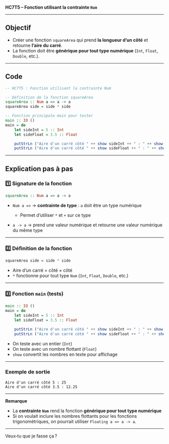 **HC7T5 – Fonction utilisant la contrainte `Num`**

---

##  Objectif

* Créer une fonction `squareArea` qui prend **la longueur d’un côté** et retourne **l’aire du carré**.
* La fonction doit être **générique pour tout type numérique** (`Int`, `Float`, `Double`, etc.).

---

##  Code 
```haskell
-- HC7T5 : Fonction utilisant la contrainte Num

-- Définition de la fonction squareArea
squareArea :: Num a => a -> a
squareArea side = side * side

-- Fonction principale main pour tester
main :: IO ()
main = do
    let sideInt = 5 :: Int
    let sideFloat = 3.5 :: Float

    putStrLn ("Aire d'un carré côté " ++ show sideInt ++ " : " ++ show (squareArea sideInt))
    putStrLn ("Aire d'un carré côté " ++ show sideFloat ++ " : " ++ show (squareArea sideFloat))
```

---

##  Explication pas à pas

### 1️⃣ Signature de la fonction

```haskell
squareArea :: Num a => a -> a
```

* `Num a =>` → **contrainte de type** : `a` doit être un type numérique

  * Permet d’utiliser `*` et `+` sur ce type
* `a -> a` → prend une valeur numérique et retourne une valeur numérique du même type

---

### 2️⃣ Définition de la fonction

```haskell
squareArea side = side * side
```

* Aire d’un carré = côté × côté
* `*` fonctionne pour tout type `Num` (`Int`, `Float`, `Double`, etc.)

---

### 3️⃣ Fonction `main` (tests)

```haskell
main :: IO ()
main = do
    let sideInt = 5 :: Int
    let sideFloat = 3.5 :: Float

    putStrLn ("Aire d'un carré côté " ++ show sideInt ++ " : " ++ show (squareArea sideInt))
    putStrLn ("Aire d'un carré côté " ++ show sideFloat ++ " : " ++ show (squareArea sideFloat))
```

* On teste avec un entier (`Int`)
* On teste avec un nombre flottant (`Float`)
* `show` convertit les nombres en texte pour affichage

---

###  Exemple de sortie

```
Aire d'un carré côté 5 : 25
Aire d'un carré côté 3.5 : 12.25
```

---

 **Remarque**

* La **contrainte `Num`** rend la fonction **générique pour tout type numérique**
* Si on voulait inclure les nombres flottants pour les fonctions trigonométriques, on pourrait utiliser `Floating a => a -> a`.

---

Veux‑tu que je fasse ça ?
